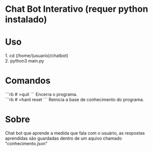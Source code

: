 # Chat Bot Interativo (requer python instalado)
<h1>Uso</h1>
1. cd (/home/(usuario)/chatbot)<br>
2. python3 main.py

<h1>Comandos</h1>
```rb
# 
>quit 
```
Encerra o programa.<br>
```rb
# >hard reset 
```
Reinicia a base de conhecimento do programa.

<h1>Sobre</h1>
<p>Chat bot que aprende a medida que fala com o usuário, as respostas aprendidas são guardadas dentro de um aquivo chamado "conhecimento.json"</p>
